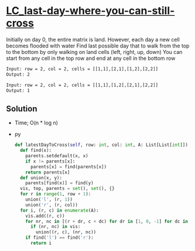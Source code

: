 # [LC_last-day-where-you-can-still-cross](https://leetcode.com/problems/last-day-where-you-can-still-cross)

Initially on day 0, the entire matrix is land. However, each day a new cell becomes flooded with water
Find last possible day that to walk from the top to the bottom by only walking on land cells (left, right, up, down)
You can start from any cell in the top row and end at any cell in the bottom row

```txt
Input: row = 2, col = 2, cells = [[1,1],[2,1],[1,2],[2,2]]
Output: 2

Input: row = 2, col = 2, cells = [[1,1],[1,2],[2,1],[2,2]]
Output: 1
```

## Solution

* Time; O(n * log n)

* py

  ```py
  def latestDayToCross(self, row: int, col: int, A: List[List[int]]) -> int:
    def find(x):
      parents.setdefault(x, x)
      if x != parents[x]:
        parents[x] = find(parents[x])
      return parents[x]
    def union(x, y):
      parents[find(x)] = find(y)
    vis, top, parents = set(), set(), {}
    for r in range(1, row + 1):
      union('l', (r, 1))
      union('r', (r, col))
    for i, (r, c) in enumerate(A):
      vis.add((r, c))
      for nr, nc in [(r + dr, c + dc) for dr in [1, 0, -1] for dc in [1, 0, -1]]:
        if (nr, nc) in vis:
          union((r, c), (nr, nc))
      if find('l') == find('r'):
        return i
  ```
